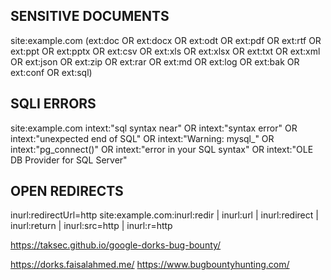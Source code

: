 ## SENSITIVE DOCUMENTS

site:example.com (ext:doc OR ext:docx OR ext:odt OR ext:pdf OR ext:rtf OR ext:ppt OR ext:pptx OR ext:csv OR ext:xls OR ext:xlsx OR ext:txt OR ext:xml OR ext:json OR ext:zip OR ext:rar OR ext:md OR ext:log OR ext:bak OR ext:conf OR ext:sql)


## SQLI ERRORS

site:example.com intext:"sql syntax near" OR intext:"syntax error" OR intext:"unexpected end of SQL" OR intext:"Warning: mysql_" OR intext:"pg_connect()" OR intext:"error in your SQL syntax" OR intext:"OLE DB Provider for SQL Server"

## OPEN REDIRECTS

inurl:redirectUrl=http site:example.com:inurl:redir | inurl:url | inurl:redirect | inurl:return | inurl:src=http | inurl:r=http

https://taksec.github.io/google-dorks-bug-bounty/

https://dorks.faisalahmed.me/
https://www.bugbountyhunting.com/



